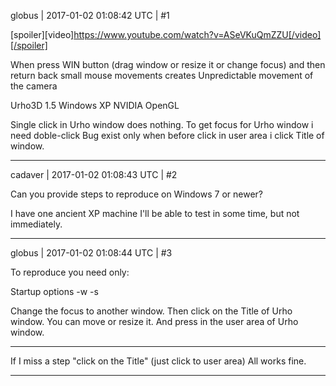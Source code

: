 globus | 2017-01-02 01:08:42 UTC | #1

[spoiler][video]https://www.youtube.com/watch?v=ASeVKuQmZZU[/video][/spoiler]

When press WIN button (drag window or resize it or change focus) and then return back
small mouse movements creates Unpredictable movement of the camera

Urho3D 1.5  Windows XP NVIDIA OpenGL

Single click in Urho window does nothing. To get focus for Urho window i need doble-click
Bug exist only when before click in user area i click Title of window.

-------------------------

cadaver | 2017-01-02 01:08:43 UTC | #2

Can you provide steps to reproduce on Windows 7 or newer?

I have one ancient XP machine I'll be able to test in some time, but not immediately.

-------------------------

globus | 2017-01-02 01:08:44 UTC | #3

To reproduce you need only:

Startup options -w -s

Change the focus to another window.
Then click on the Title of Urho window.
You can move or resize it.
And press in the user area of Urho window.

--------------------------------------------------
If I miss a step "click on the Title" (just click to user area)
All works fine.

-------------------------

